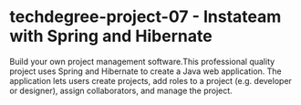 # techdegree-project-07 - Instateam with Spring and Hibernate

Build your own project management software.This professional quality project uses Spring and Hibernate to create a Java web application. The application lets users create projects, add roles to a project (e.g. developer or designer), assign collaborators, and manage the project.
